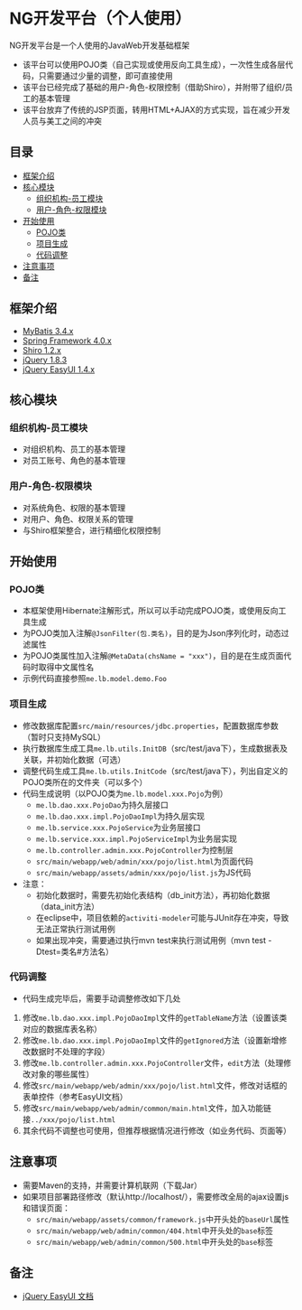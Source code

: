 NG开发平台（个人使用）
======
NG开发平台是一个人使用的JavaWeb开发基础框架
* 该平台可以使用POJO类（自己实现或使用反向工具生成），一次性生成各层代码，只需要通过少量的调整，即可直接使用
* 该平台已经完成了基础的用户-角色-权限控制（借助Shiro），并附带了组织/员工的基本管理
* 该平台放弃了传统的JSP页面，转用HTML+AJAX的方式实现，旨在减少开发人员与美工之间的冲突

## 目录
* [框架介绍](#框架介绍)
* [核心模块](#核心模块)
	* [组织机构-员工模块](#组织机构-员工模块)
	* [用户-角色-权限模块](#用户-角色-权限模块)
* [开始使用](#开始使用)
	* [POJO类](#POJO类)
	* [项目生成](#项目生成)
	* [代码调整](#代码调整)
* [注意事项](#注意事项)
* [备注](#备注)

## 框架介绍
* [MyBatis 3.4.x](http://www.mybatis.org/mybatis-3/zh/)
* [Spring Framework 4.0.x](http://projects.spring.io/spring-framework/)
* [Shiro 1.2.x](http://shiro.apache.org/)
* [jQuery 1.8.3](http://jquery.com/)
* [jQuery EasyUI 1.4.x](http://www.jeasyui.com/)

## 核心模块
### 组织机构-员工模块
* 对组织机构、员工的基本管理
* 对员工账号、角色的基本管理

### 用户-角色-权限模块
* 对系统角色、权限的基本管理
* 对用户、角色、权限关系的管理
* 与Shiro框架整合，进行精细化权限控制

## 开始使用
### POJO类
* 本框架使用Hibernate注解形式，所以可以手动完成POJO类，或使用反向工具生成
* 为POJO类加入注解`@JsonFilter(包.类名)`，目的是为Json序列化时，动态过滤属性
* 为POJO类属性加入注解`@MetaData(chsName = "xxx")`，目的是在生成页面代码时取得中文属性名
* 示例代码直接参照`me.lb.model.demo.Foo`

### 项目生成
* 修改数据库配置`src/main/resources/jdbc.properties`，配置数据库参数（暂时只支持MySQL）
* 执行数据库生成工具`me.lb.utils.InitDB`（src/test/java下），生成数据表及关联，并初始化数据（可选）
* 调整代码生成工具`me.lb.utils.InitCode`（src/test/java下），列出自定义的POJO类所在的文件夹（可以多个）
* 代码生成说明（以POJO类为`me.lb.model.xxx.Pojo`为例）
	* `me.lb.dao.xxx.PojoDao`为持久层接口
	* `me.lb.dao.xxx.impl.PojoDaoImpl`为持久层实现
	* `me.lb.service.xxx.PojoService`为业务层接口
	* `me.lb.service.xxx.impl.PojoServiceImpl`为业务层实现
	* `me.lb.controller.admin.xxx.PojoController`为控制层
	* `src/main/webapp/web/admin/xxx/pojo/list.html`为页面代码
	* `src/main/webapp/assets/admin/xxx/pojo/list.js`为JS代码
* 注意：
	* 初始化数据时，需要先初始化表结构（db_init方法），再初始化数据（data_init方法）
	* 在eclipse中，项目依赖的`activiti-modeler`可能与JUnit存在冲突，导致无法正常执行测试用例
	* 如果出现冲突，需要通过执行mvn test来执行测试用例（mvn test -Dtest=类名#方法名）

### 代码调整
* 代码生成完毕后，需要手动调整修改如下几处
1. 修改`me.lb.dao.xxx.impl.PojoDaoImpl`文件的`getTableName`方法（设置该类对应的数据库表名称）
2. 修改`me.lb.dao.xxx.impl.PojoDaoImpl`文件的`getIgnored`方法（设置新增修改数据时不处理的字段）
3. 修改`me.lb.controller.admin.xxx.PojoController`文件，`edit`方法（处理修改对象的哪些属性）
4. 修改`src/main/webapp/web/admin/xxx/pojo/list.html`文件，修改对话框的表单控件（参考EasyUI文档）
5. 修改`src/main/webapp/web/admin/common/main.html`文件，加入功能链接`../xxx/pojo/list.html`
6. 其余代码不调整也可使用，但推荐根据情况进行修改（如业务代码、页面等）

## 注意事项
* 需要Maven的支持，并需要计算机联网（下载Jar）
* 如果项目部署路径修改（默认http://localhost/），需要修改全局的ajax设置js和错误页面：
	* `src/main/webapp/assets/common/framework.js`中开头处的`baseUrl`属性
	* `src/main/webapp/web/admin/common/404.html`中开头处的`base`标签
	* `src/main/webapp/web/admin/common/500.html`中开头处的`base`标签

## 备注
* [jQuery EasyUI 文档](http://www.jeasyui.com/documentation/index.php)
